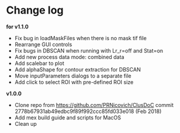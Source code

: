 # Change log

**for v1.1.0**

- Fix bug in loadMaskFiles when there is no mask tif file
- Rearrange GUI controls
- Fix bugs in DBSCAN when running with Lr_r=off and Stat=on
- Add new process data mode: combined data 
- Add scalebar to plot
- Add alphaShape for contour extraction for DBSCAN
- Move inputParameters dialogs to a separate file
- Add click to select ROI with pre-defined ROI size

**v1.0.0**

- Clone repo from https://github.com/PRNicovich/ClusDoC commit 2778b67931ab49edbc9f89f992ccc85fd033e018 (Feb 2018)
- Add mex build guide and scripts for MacOS
- Clean up